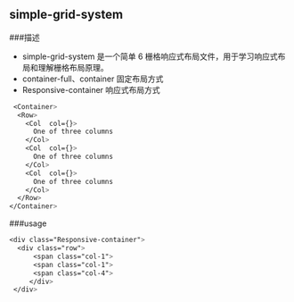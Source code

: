 ## simple-grid-system

###描述
 * simple-grid-system 是一个简单 6 栅格响应式布局文件，用于学习响应式布局和理解栅格布局原理。
 * container-full、container 固定布局方式
 * Responsive-container 响应式布局方式

```css
 <Container>
  <Row>
    <Col  col={}>
      One of three columns
    </Col>
    <Col  col={}>
      One of three columns
    </Col>
    <Col  col={}>
      One of three columns
    </Col>
  </Row>
</Container>

```
###usage
```css
<div class="Responsive-container">
  <div class="row">
      <span class="col-1">
      <span class="col-1">
      <span class="col-4">
     </div>
 </div>	
 ```
